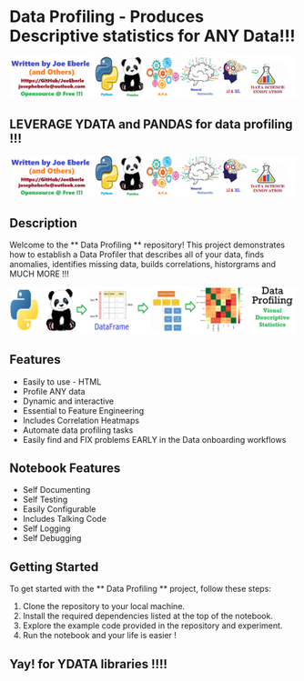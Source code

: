 # Data Profiling - Produces Descriptive statistics for ANY Data!!! 

![Code Logo](code.png)

## LEVERAGE YDATA and PANDAS for data profiling !!! 

![Developer Logo](developer.png)

## Description

Welcome to the ** Data Profiling ** repository! This project demonstrates how to establish a Data Profiler that describes all of your data, finds anomalies, identifies missing data, builds correlations, historgrams and MUCH MORE !!!   

![sample Logo](sample.png)

## Features

- Easily to use - HTML 
- Profile ANY data
- Dynamic and interactive 
- Essential to Feature Engineering 
- Includes Correlation Heatmaps
- Automate data profiling tasks 
- Easily find and FIX problems EARLY in the Data onboarding workflows 

## Notebook Features

- Self Documenting 
- Self Testing 
- Easily Configurable
- Includes Talking Code 
- Self Logging 
- Self Debugging 

## Getting Started

To get started with the ** Data Profiling ** project, follow these steps:

1. Clone the repository to your local machine.
2. Install the required dependencies listed at the top of the notebook.
3. Explore the example code provided in the repository and experiment.
4. Run the notebook and your life is easier !

## Yay! for YDATA libraries !!!!




